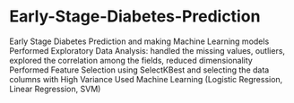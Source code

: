 # Early-Stage-Diabetes-Prediction
Early Stage Diabetes Prediction and making Machine Learning models 
Performed Exploratory Data Analysis: handled the missing values, outliers, explored the correlation among the fields, reduced dimensionality
Performed Feature Selection using SelectKBest and selecting the data columns with High Variance
Used Machine Learning (Logistic Regression, Linear Regression, SVM)
